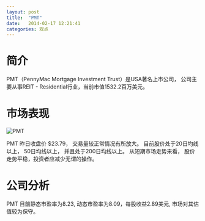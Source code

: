 ```yaml
---
layout: post
title:  "PMT"
date:   2014-02-17 12:21:41
categories: 观点
---
```


# 简介
PMT（PennyMac Mortgage Investment Trust）是USA著名上市公司，
公司主要从事REIT - Residential行业，当前市值1532.2百万美元。

# 市场表现

![PMT](http://finviz.com/chart.ashx?t=PMT&ty=c&ta=1&p=d&s=l)

PMT 昨日收盘价 $23.79，
交易量较正常情况有所放大。
目前股价处于20日均线以上，
50日均线以上，
并且处于200日均线以上。
从短期市场走势来看，
股价走势平稳，投资者应减少无谓的操作。

# 公司分析
PMT 目前静态市盈率为8.23, 动态市盈率为8.09，每股收益2.89美元,
市场对其估值较为保守。

